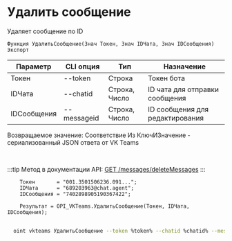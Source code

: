 ﻿---
sidebar_position: 5
---

# Удалить сообщение
 Удаляет сообщение по ID



`Функция УдалитьСообщение(Знач Токен, Знач IDЧата, Знач IDСообщения) Экспорт`

  | Параметр | CLI опция | Тип | Назначение |
  |-|-|-|-|
  | Токен | --token | Строка | Токен бота |
  | IDЧата | --chatid | Строка, Число | ID чата для отправки сообщения |
  | IDСообщения | --messageid | Строка, Число | ID сообщения для редактирования |

  
  Возвращаемое значение:   Соответствие Из КлючИЗначение - сериализованный JSON ответа от VK Teams

<br/>

:::tip
Метод в документации API: [GET /messages/deleteMessages](https://teams.vk.com/botapi/#/messages/get_messages_deleteMessages)
:::
<br/>


```bsl title="Пример кода"
    Токен       = "001.3501506236.091...";
    IDЧата      = "689203963@chat.agent";
    IDСообщения = "7402898905190367422";

    Результат = OPI_VKTeams.УдалитьСообщение(Токен, IDЧата, IDСообщения);
```



```sh title="Пример команды CLI"
    
  oint vkteams УдалитьСообщение --token %token% --chatid %chatid% --messageid %messageid%

```

```json title="Результат"

```
